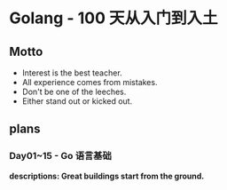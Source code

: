 # Golang - 100 天从入门到入土

## Motto

- Interest is the best teacher.
- All experience comes from mistakes.
- Don't be one of the leeches.
- Either stand out or kicked out.

## plans

### Day01~15 - Go 语言基础

<b>descriptions: Great buildings start from the ground.</b>
